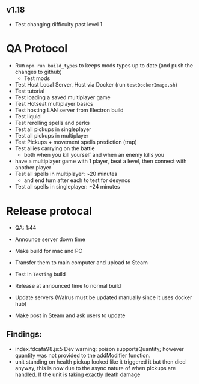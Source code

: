## v1.18
- Test changing difficulty past level 1
# QA Protocol
- Run `npm run build_types` to keeps mods types up to date (and push the changes to github)
    - Test mods
- Test Host Local Server, Host via Docker (run `testDockerImage.sh`)
- Test tutorial
- Test loading a saved multiplayer game
- Test Hotseat multiplayer basics
- Test hosting LAN server from Electron build
- Test liquid
- Test rerolling spells and perks
- Test all pickups in singleplayer
- Test all pickups in multiplayer
- Test Pickups + movement spells prediction (trap)
- Test allies carrying on the battle
    - both when you kill yourself and when an enemy kills you
- have a multiplayer game with 1 player, beat a level, then connect with another player
- Test all spells in multiplayer: ~20 minutes
    - and end turn after each to test for desyncs
- Test all spells in singleplayer: ~24 minutes
# Release protocal
- QA: 1:44
- Announce server down time
- Make build for mac and PC
- Transfer them to main computer and upload to Steam
- Test in `Testing` build

- Release at announced time to normal build
- Update servers (Walrus must be updated manually since it uses docker hub)
- Make post in Steam and ask users to update

## Findings:
- index.fdcafa98.js:5 Dev warning: poison supportsQuantity; however quantity was not provided to the addModifier function.
- unit standing on health pickup looked like it triggered it but then died anyway, this is now due to the async nature of when pickups are handled.  If the unit is taking exactly death damage